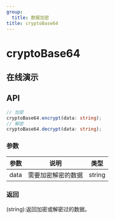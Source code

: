 ```yaml
---
group:
  title: 数据加密
title: cryptoBase64
---
```


# cryptoBase64

## 在线演示

<code src="./crypto/cryptoBase64"></code>

## API

```typescript
// 加密
cryptoBase64.encrypt(data: string);
// 解密
cryptoBase64.decrypt(data: string);
```

### 参数

| 参数 | 说明               | 类型   |
| ---- | ------------------ | ------ |
| data | 需要加密解密的数据 | string |

### 返回

(string):返回加密或解密过的数据。
